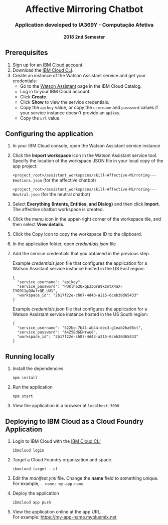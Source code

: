 <h1 align="center" style="border-bottom: none;">Affective Mirroring Chatbot</h1>
<h3 align="center">Application developed to IA369Y - Computação Afetiva</h3>
<h4 align="center">2018 2nd Semester</h4>

## Prerequisites

1. Sign up for an [IBM Cloud account](https://console.bluemix.net/registration/).
1. Download the [IBM Cloud CLI](https://console.bluemix.net/docs/cli/index.html#overview).
1. Create an instance of the Watson Assistant service and get your credentials:
    - Go to the [Watson Assistant](https://console.bluemix.net/catalog/services/conversation) page in the IBM Cloud Catalog.
    - Log in to your IBM Cloud account.
    - Click **Create**.
    - Click **Show** to view the service credentials.
    - Copy the `apikey` value, or copy the `username` and `password` values if your service instance doesn't provide an `apikey`.
    - Copy the `url` value.

## Configuring the application

1. In your IBM Cloud console, open the Watson Assistant service instance

2. Click the **Import workspace** icon in the Watson Assistant service tool. Specify the location of the workspace JSON file in your local copy of the app project:


    `<project_root>/assistant_workspaces/skill-Affective-Mirroring---Emotions.json` (for the affective chatbot)

    `<project_root>/assistant_workspaces/skill-Affective-Mirroring---Neutral.json`  (for the neutral chatbot)                 


3. Select **Everything (Intents, Entities, and Dialog)** and then click **Import**. The affective chatbot workspace is created.

4. Click the menu icon in the upper-right corner of the workspace tile, and then select **View details**.

5. Click the Copy icon to copy the workspace ID to the clipboard.

6. In the application folder, open *credentials.json* file

7. Add the service credentials that you obtained in the previous step.

    Example *credentials.json* file that configures the application for a Watson Assistant service instance hosted in the US East region:

    ```
    {
      "service_username": "apikey",
      "service_password": "PUKlh62UxqE33GrW9kzntX4aX-IYO911gQUwfrQE_UU1",
      "workspace_id": "2b17f22e-ch87-4d43-a215-6ceb30d65433"
    }

    ```

    Example *credentials.json* file that configures the application for a Watson Assistant service instance hosted in the US South region:

    ```
    {
      "service_username": "522be-7b41-ab44-dec3-g1eab2ha98ct",
      "service_password": "A4Z5BdGENrwu8",
      "workspace_id": "2b17f22e-ch87-4d43-a215-6ceb30d65433"
    }

    ```

## Running locally

1. Install the dependencies

    ```
    npm install
    ```

1. Run the application

    ```
    npm start
    ```

1. View the application in a browser at `localhost:3000`

## Deploying to IBM Cloud as a Cloud Foundry Application

1. Login to IBM Cloud with the [IBM Cloud CLI](https://console.bluemix.net/docs/cli/index.html#overview)

    ```
    ibmcloud login
    ```

1. Target a Cloud Foundry organization and space.

    ```
    ibmcloud target --cf
    ```

1. Edit the *manifest.yml* file. Change the **name** field to something unique.  
  For example, `- name: my-app-name`.
1. Deploy the application

    ```
    ibmcloud app push
    ```

1. View the application online at the app URL.  
For example: https://my-app-name.mybluemix.net


[docs]: https://console.bluemix.net/docs/services/conversation/index.html
[docs_landing]: (https://console.bluemix.net/docs/services/conversation/index.html)
[node_link]: (http://nodejs.org/)
[npm_link]: (https://www.npmjs.com/)
[sign_up]: bluemix.net/registration
